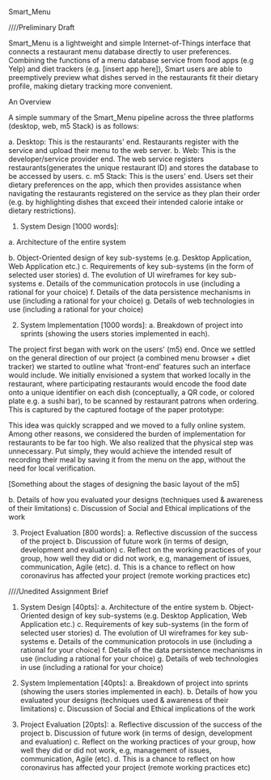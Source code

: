 Smart_Menu

////Preliminary Draft

Smart_Menu is a lightweight and simple Internet-of-Things interface that connects a restaurant menu database directly to user preferences. Combining the functions of a menu database service from food apps (e.g Yelp) and diet trackers (e.g. [insert app here]), Smart users are able to preemptively preview what dishes served in the restaurants fit their dietary profile, making dietary tracking more convenient.

An Overview

A simple summary of the Smart_Menu pipeline across the three platforms (desktop, web, m5 Stack) is as follows:

  a. Desktop: This is the restaurants' end. Restaurants register with the service and upload their menu to the web server.
  b. Web: This is the developer/service provider end. The web service registers restaurants(generates the unique restaurant ID) and stores the database to be accessed by users.
  c. m5 Stack: This is the users' end. Users set their dietary preferences on the app, which then provides assistance when navigating the restaurants registered on the service as they plan their order (e.g. by highlighting dishes that exceed their intended calorie intake or dietary restrictions).

1. System Design [1000 words]:

  a. Architecture of the entire system



  b. Object-Oriented design of key sub-systems (e.g. Desktop Application, Web Application etc.)
  c. Requirements of key sub-systems (in the form of selected user stories)
  d. The evolution of UI wireframes for key sub-systems
  e. Details of the communication protocols in use (including a rational for your choice)
  f. Details of the data persistence mechanisms in use (including a rational for your choice)
  g. Details of web technologies in use (including a rational for your choice)

2. System Implementation [1000 words]:
  a. Breakdown of project into sprints (showing the users stories implemented in each).

The project first began with work on the users' (m5) end. Once we settled on the general direction of our project (a combined menu browser + diet tracker) we started to outline what 'front-end' features such an interface would include. We initially envisioned a system that worked locally in the restaurant, where participating restaurants would encode the food date onto a unique identifier on each dish (conceptually, a QR code, or colored plate e.g. a sushi bar), to be scanned by restaurant patrons when ordering. This is captured by the captured footage of the paper prototype:

This idea was quickly scrapped and we moved to a fully online system. Among other reasons, we considered the burden of implementation for restaurants to be far too high. We also realized that the physical step was unnecessary. Put simply, they would achieve the intended result of recording their meal by saving it from the menu on the app, without the need for local verification.

[Something about the stages of designing the basic layout of the m5]



  b. Details of how you evaluated your designs (techniques used & awareness of their limitations)
  c. Discussion of Social and Ethical implications of the work

3. Project Evaluation [800 words]:
  a. Reflective discussion of the success of the project
  b. Discussion of future work (in terms of design, development and evaluation)
  c. Reflect on the working practices of your group, how well they did or did not work, e.g, management of issues, communication, Agile (etc).
  d. This is a chance to reflect on how coronavirus has affected your project (remote working practices etc)


////Unedited Assignment Brief

1. System Design [40pts]:
  a. Architecture of the entire system
  b. Object-Oriented design of key sub-systems (e.g. Desktop Application, Web
    Application etc.)
  c. Requirements of key sub-systems (in the form of selected user stories)
  d. The evolution of UI wireframes for key sub-systems
  e. Details of the communication protocols in use (including a rational for your choice)
  f. Details of the data persistence mechanisms in use (including a rational for your choice)
  g. Details of web technologies in use (including a rational for your choice)

2. System Implementation [40pts]:
  a. Breakdown of project into sprints (showing the users stories implemented in each).
  b. Details of how you evaluated your designs (techniques used & awareness of their limitations)
  c. Discussion of Social and Ethical implications of the work

3. Project Evaluation [20pts]:
  a. Reflective discussion of the success of the project
  b. Discussion of future work (in terms of design, development and evaluation)
  c. Reflect on the working practices of your group, how well they did or did not work, e.g, management of issues, communication, Agile (etc).
  d. This is a chance to reflect on how coronavirus has affected your project (remote working practices etc)
